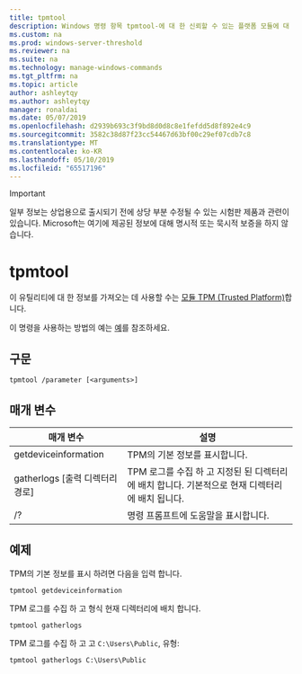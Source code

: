 ```yaml
---
title: tpmtool
description: Windows 명령 항목 tpmtool-에 대 한 신뢰할 수 있는 플랫폼 모듈에 대 한 정보를 가져옵니다.
ms.custom: na
ms.prod: windows-server-threshold
ms.reviewer: na
ms.suite: na
ms.technology: manage-windows-commands
ms.tgt_pltfrm: na
ms.topic: article
author: ashleytqy
ms.author: ashleytqy
manager: ronaldai
ms.date: 05/07/2019
ms.openlocfilehash: d2939b693c3f9bd8d0d8c8e1fefdd5d8f892e4c9
ms.sourcegitcommit: 3582c38d87f23cc54467d63bf00c29ef07cdb7c8
ms.translationtype: MT
ms.contentlocale: ko-KR
ms.lasthandoff: 05/10/2019
ms.locfileid: "65517196"
---
```

>[!IMPORTANT]
>일부 정보는 상업용으로 출시되기 전에 상당 부분 수정될 수 있는 시험판 제품과 관련이 있습니다. Microsoft는 여기에 제공된 정보에 대해 명시적 또는 묵시적 보증을 하지 않습니다.

# <a name="tpmtool"></a>tpmtool

이 유틸리티에 대 한 정보를 가져오는 데 사용할 수는 [모듈 TPM (Trusted Platform)](https://docs.microsoft.com/windows/security/information-protection/tpm/trusted-platform-module-overview)합니다.

이 명령을 사용하는 방법의 예는 [예](#tpmtool_examples)를 참조하세요.

## <a name="syntax"></a>구문

```
tpmtool /parameter [<arguments>]
```
## <a name="parameters"></a>매개 변수

|매개 변수|설명|
|---------|-----------|
|getdeviceinformation|TPM의 기본 정보를 표시합니다.|
|gatherlogs [출력 디렉터리 경로]|TPM 로그를 수집 하 고 지정된 된 디렉터리에 배치 합니다. 기본적으로 현재 디렉터리에 배치 됩니다.|
|/?|명령 프롬프트에 도움말을 표시합니다.|

## <a name="tpmtool_examples"></a>예제

TPM의 기본 정보를 표시 하려면 다음을 입력 합니다.
```
tpmtool getdeviceinformation
```
TPM 로그를 수집 하 고 형식 현재 디렉터리에 배치 합니다.
```
tpmtool gatherlogs
```
TPM 로그를 수집 하 고 고 `C:\Users\Public`, 유형:
```
tpmtool gatherlogs C:\Users\Public
```
